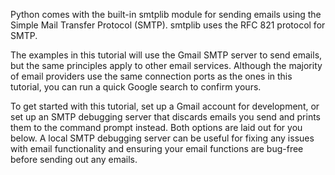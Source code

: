 Python comes with the built-in smtplib module for sending emails using the Simple Mail Transfer Protocol (SMTP). smtplib uses the RFC 821 protocol for SMTP.

The examples in this tutorial will use the Gmail SMTP server to send emails, but the same principles apply to other email services. Although the majority of email providers use the same connection ports as the ones in this tutorial, you can run a quick Google search to confirm yours.

To get started with this tutorial, set up a Gmail account for development, or set up an SMTP debugging server that discards emails you send and prints them to the command prompt instead. Both options are laid out for you below. A local SMTP debugging server can be useful for fixing any issues with email functionality and ensuring your email functions are bug-free before sending out any emails.

